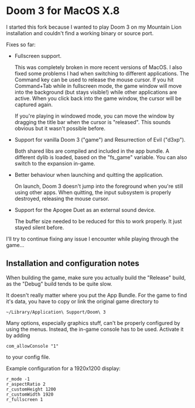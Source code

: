 # Doom 3 for MacOS X.8

I started this fork because I wanted to play Doom 3 on my Mountain Lion installation and couldn't
find a working binary or source port.

Fixes so far:

- Fullscreen support.

  This was completely broken in more recent versions of MacOS. I also fixed some problems I had
  when switching to different applications. The Command key can be used to release the mouse cursor.
  If you hit Command+Tab while in fullscreen mode, the game window will move into the background
  (but stays visible!) while other applications are active. When you click back into the game window,
  the cursor will be captured again.

  If you're playing in windowed mode, you can move the window by dragging the title bar when the
  cursor is "released". This sounds obvious but it wasn't possible before.

- Support for vanilla Doom 3 ("game") and Resurrection of Evil ("d3xp").

  Both shared libs are compiled and included in the app bundle. A different dylib is loaded, based on
  the "fs_game" variable. You can also switch to the expansion in-game.

- Better behaviour when launching and quitting the application.

  On launch, Doom 3 doesn't jump into the foreground when you're still using other apps. When quitting,
  the input subsystem is properly destroyed, releasing the mouse cursor.

- Support for the Apogee Duet as an external sound device.

  The buffer size needed to be reduced for this to work properly. It just stayed silent before.

I'll try to continue fixing any issue I encounter while playing through the game...

## Installation and configuration notes

When building the game, make sure you actually build the "Release" build, as the "Debug" build tends
to be quite slow.

It doesn't really matter where you put the App Bundle. For the game to find it's data, you have to
copy or link the original game directory to

    ~/Library/Application\ Support/Doom\ 3

Many options, especially graphics stuff, can't be properly configured by using the menus. Instead,
the in-game console has to be used. Activate it by adding

    com_allowConsole "1"

to your config file.

Example configuration for a 1920x1200 display:

    r_mode -1
    r_aspectRatio 2
    r_customHeight 1200
    r_customWidth 1920
    r_fullscreen 1
    
